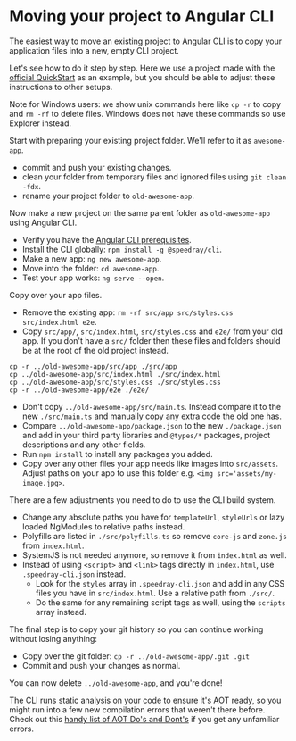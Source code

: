 # Moving your project to Angular CLI

The easiest way to move an existing project to Angular CLI is to copy your
application files into a new, empty CLI project.

Let's see how to do it step by step.
Here we use a project made with the [official QuickStart](https://github.com/angular/quickstart)
as an example, but you should be able to adjust these instructions to other setups.

Note for Windows users: we show unix commands here like `cp -r` to copy and `rm -rf` to delete files.
Windows does not have these commands so use Explorer instead.

Start with preparing your existing project folder. We'll refer to it as `awesome-app`.
- commit and push your existing changes.
- clean your folder from temporary files and ignored files using `git clean -fdx`.
- rename your project folder to `old-awesome-app`.

Now make a new project on the same parent folder as `old-awesome-app` using Angular CLI.
- Verify you have the [Angular CLI prerequisites](https://github.com/angular/angular-cli#prerequisites).
- Install the CLI globally: `npm install -g @speedray/cli`.
- Make a new app: `ng new awesome-app`.
- Move into the folder: `cd awesome-app`.
- Test your app works: `ng serve --open`.

Copy over your app files.
- Remove the existing app: `rm -rf src/app src/styles.css src/index.html e2e`.
- Copy `src/app/`, `src/index.html`, `src/styles.css` and `e2e/` from your old app.
If you don't have a `src/` folder then these files and folders should be
at the root of the old project instead.
```
cp -r ../old-awesome-app/src/app ./src/app
cp ../old-awesome-app/src/index.html ./src/index.html
cp ../old-awesome-app/src/styles.css ./src/styles.css
cp -r ../old-awesome-app/e2e ./e2e/
```
- Don't copy `../old-awesome-app/src/main.ts`. Instead compare it to the new `./src/main.ts`
and manually copy any extra code the old one has.
- Compare `../old-awesome-app/package.json` to the new `./package.json` and add in your
third party libraries and `@types/*` packages, project descriptions and any other fields.
- Run `npm install` to install any packages you added.
- Copy over any other files your app needs like images into `src/assets`.
Adjust paths on your app to use this folder e.g. `<img src='assets/my-image.jpg>`.

There are a few adjustments you need to do to use the CLI build system.
- Change any absolute paths you have for `templateUrl`, `styleUrls` or lazy loaded NgModules to
relative paths instead.
- Polyfills are listed in `./src/polyfills.ts` so remove `core-js` and `zone.js` from `index.html`.
- SystemJS is not needed anymore, so remove it from `index.html` as well.
- Instead of using `<script>` and `<link>` tags directly in `index.html`, use
`.speedray-cli.json` instead.
  - Look for the `styles` array in `.speedray-cli.json` and add in any CSS files you have in
`src/index.html`. Use a relative path from `./src/`.
  - Do the same for any remaining script tags as well, using the `scripts` array instead.

The final step is to copy your git history so you can continue working without losing anything:
- Copy over the git folder: `cp -r ../old-awesome-app/.git .git`
- Commit and push your changes as normal.

You can now delete `../old-awesome-app`, and you're done!

The CLI runs static analysis on your code to ensure it's AOT ready, so you might run into a few
new compilation errors that weren't there before.
Check out this [handy list of AOT Do's and Dont's](https://github.com/rangle/angular-2-aot-sandbox#aot-dos-and-donts)
if you get any unfamiliar errors.
